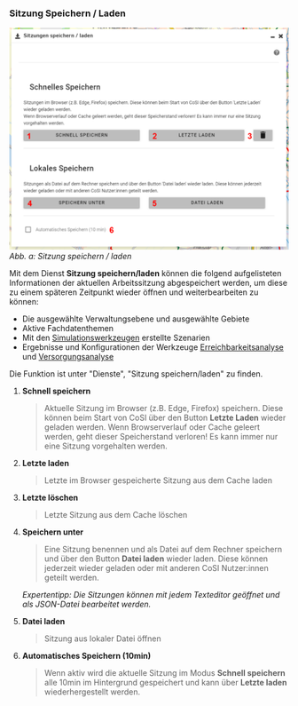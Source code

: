 
### Sitzung Speichern / Laden 

![Abbildung 1: Sitzung Speichern](./014_sitzungspeichern.PNG)
*Abb. a: Sitzung speichern / laden*

Mit dem Dienst **Sitzung speichern/laden** können die folgend aufgelisteten Informationen der aktuellen Arbeitssitzung abgespeichert werden, um diese zu einem späteren Zeitpunkt wieder öffnen und weiterbearbeiten zu können:

- Die ausgewählte Verwaltungsebene und ausgewählte Gebiete
- Aktive Fachdatenthemen 
- Mit den [Simulationswerkzeugen](./009einrichtungenanlegen.md) erstellte Szenarien 
- Ergebnisse und Konfigurationen der Werkzeuge [Erreichbarkeitsanalyse](./003erreichbarkeitsanalyse.md) und [Versorgungsanalyse](./006versorgungsanalyse.md)

Die Funktion ist unter "Dienste", "Sitzung speichern/laden" zu finden.


1. **Schnell speichern**
   > Aktuelle Sitzung im Browser (z.B. Edge, Firefox) speichern. Diese können beim Start von CoSI über den Button **Letzte Laden** wieder geladen werden. Wenn Browserverlauf oder Cache geleert werden, geht dieser Speicherstand verloren! Es kann immer nur eine Sitzung vorgehalten werden.
2. **Letzte laden**
   > Letzte im Browser gespeicherte Sitzung aus dem Cache laden
3. **Letzte löschen**
   > Letzte Sitzung aus dem Cache löschen
4. **Speichern unter**
   > Eine Sitzung benennen und als Datei auf dem Rechner speichern und über den Button **Datei laden** wieder laden. Diese können jederzeit wieder geladen oder mit anderen CoSI Nutzer:innen geteilt werden. 
   
   *Expertentipp: Die Sitzungen können mit jedem Texteditor geöffnet und als JSON-Datei bearbeitet werden.*
5. **Datei laden**
   > Sitzung aus lokaler Datei öffnen
6. **Automatisches Speichern (10min)**
   > Wenn aktiv wird die aktuelle Sitzung im Modus **Schnell speichern** alle 10min im Hintergrund gespeichert und kann über **Letzte laden** wiederhergestellt werden.
